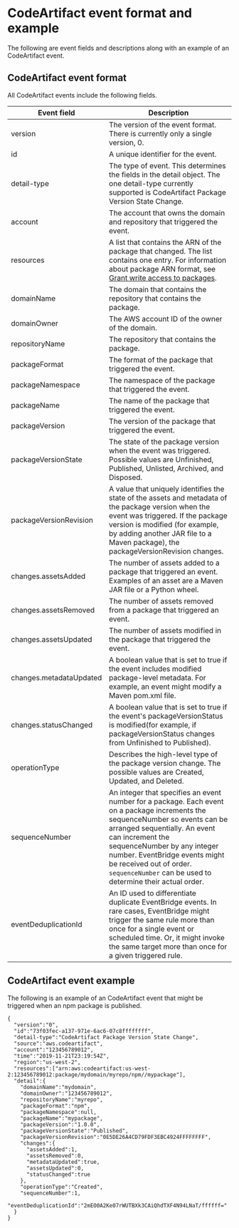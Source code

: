 # CodeArtifact event format and example<a name="service-event-format-example"></a>

The following are event fields and descriptions along with an example of an CodeArtifact event\.

## CodeArtifact event format<a name="service-event-format"></a>

 All CodeArtifact events include the following fields\.


| Event field | Description | 
| --- | --- | 
| version | The version of the event format\. There is currently only a single version, 0\. | 
| id | A unique identifier for the event\. | 
| detail\-type | The type of event\. This determines the fields in the detail object\. The one detail\-type currently supported is CodeArtifact Package Version State Change\. | 
| account | The account that owns the domain and repository that triggered the event\. | 
| resources | A list that contains the ARN of the package that changed\. The list contains one entry\. For information about package ARN format, see [Grant write access to packages](repo-policies.md#granting-write-access-to-specific-packages)\. | 
| domainName | The domain that contains the repository that contains the package\. | 
| domainOwner | The AWS account ID of the owner of the domain\. | 
| repositoryName | The repository that contains the package\. | 
| packageFormat | The format of the package that triggered the event\. | 
| packageNamespace | The namespace of the package that triggered the event\. | 
| packageName | The name of the package that triggered the event\. | 
| packageVersion | The version of the package that triggered the event\. | 
| packageVersionState | The state of the package version when the event was triggered\. Possible values are Unfinished, Published, Unlisted, Archived, and Disposed\. | 
| packageVersionRevision | A value that uniquely identifies the state of the assets and metadata of the package version when the event was triggered\. If the package version is modified \(for example, by adding another JAR file to a Maven package\), the packageVersionRevision changes\. | 
| changes\.assetsAdded | The number of assets added to a package that triggered an event\. Examples of an asset are a Maven JAR file or a Python wheel\. | 
| changes\.assetsRemoved | The number of assets removed from a package that triggered an event\. | 
| changes\.assetsUpdated | The number of assets modified in the package that triggered the event\. | 
| changes\.metadataUpdated | A boolean value that is set to true if the event includes modified package\-level metadata\. For example, an event might modify a Maven pom\.xml file\. | 
| changes\.statusChanged | A boolean value that is set to true if the event's packageVersionStatus is modified\(for example, if packageVersionStatus changes from Unfinished to Published\)\. | 
| operationType | Describes the high\-level type of the package version change\. The possible values are Created, Updated, and Deleted\. | 
| sequenceNumber | An integer that specifies an event number for a package\. Each event on a package increments the sequenceNumber so events can be arranged sequentially\. An event can increment the sequenceNumber by any integer number\.   EventBridge events might be received out of order\. `sequenceNumber` can be used to determine their actual order\.   | 
| eventDeduplicationId | An ID used to differentiate duplicate EventBridge events\. In rare cases, EventBridge might trigger the same rule more than once for a single event or scheduled time\. Or, it might invoke the same target more than once for a given triggered rule\.  | 

## CodeArtifact event example<a name="service-event-sample"></a>

 The following is an example of an CodeArtifact event that might be triggered when an npm package is published\. 

```
{
  "version":"0",
  "id":"73f03fec-a137-971e-6ac6-07c8ffffffff",
  "detail-type":"CodeArtifact Package Version State Change",
  "source":"aws.codeartifact",
  "account":"123456789012",
  "time":"2019-11-21T23:19:54Z",
  "region":"us-west-2",
  "resources":["arn:aws:codeartifact:us-west-2:123456789012:package/mydomain/myrepo/npm//mypackage"],
  "detail":{
    "domainName":"mydomain",
    "domainOwner":"123456789012",
    "repositoryName":"myrepo",
    "packageFormat":"npm",
    "packageNamespace":null,
    "packageName":"mypackage",
    "packageVersion":"1.0.0",
    "packageVersionState":"Published",
    "packageVersionRevision":"0E5DE26A4CD79FDF3EBC4924FFFFFFFF",
    "changes":{
      "assetsAdded":1,
      "assetsRemoved":0,
      "metadataUpdated":true,
      "assetsUpdated":0,
      "statusChanged":true
    },
    "operationType":"Created",
    "sequenceNumber":1,
    "eventDeduplicationId":"2mEO0A2Ke07rWUTBXk3CAiQhdTXF4N94LNaT/ffffff="
  }
}
```